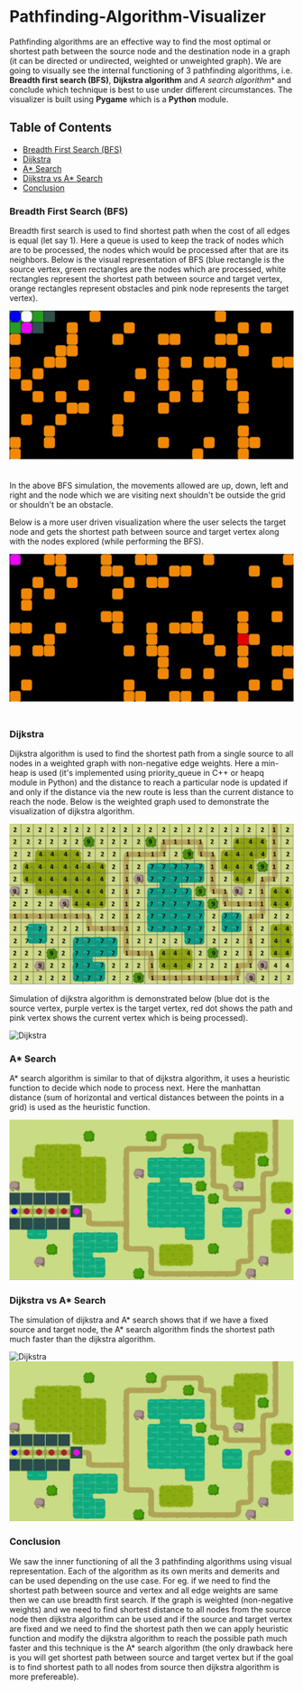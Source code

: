 # Pathfinding-Algorithm-Visualizer
Pathfinding algorithms are an effective way to find the most optimal or shortest path between the source node and the destination node in a graph (it can be directed or undirected, weighted or unweighted graph). We are going to visually see the internal functioning of 3 pathfinding algorithms, i.e. **Breadth first search (BFS)**, **Dijkstra algorithm** and **A* search algorithm** and conclude which technique is best to use under different circumstances. The visualizer is built using **Pygame** which is a **Python** module.

## Table of Contents

- [Breadth First Search (BFS)](#breadth-first-search-bfs)
- [Dijkstra](#dijkstra)
- [A* Search](#a-search)
- [Dijkstra vs A* Search](#dijkstra-vs-a-search)
- [Conclusion](#conclusion)

### Breadth First Search (BFS)

Breadth first search is used to find shortest path when the cost of all edges is equal (let say 1). Here a queue is used to keep the track of nodes which are to be processed, the nodes which would be processed after that are its neighbors. Below is the visual representation of BFS (blue rectangle is the source vertex, green rectangles are the nodes which are processed, white rectangles represent the shortest path between source and target vertex, orange rectangles represent obstacles and pink node represents the target vertex).

![BFS](https://github.com/Saurabh-66/Pathfinding-Algorithm-Visualizer/blob/master/photos/bfs_1.gif)

In the above BFS simulation, the movements allowed are up, down, left and right and the node which we are visiting next shouldn't be outside the grid or shouldn't be an obstacle.

Below is a more user driven visualization where the user selects the target node and gets the shortest path between source and target vertex along with the nodes explored (while performing the BFS).

![BFS](https://github.com/Saurabh-66/Pathfinding-Algorithm-Visualizer/blob/master/photos/bfs_2.gif)

### Dijkstra

Dijkstra algorithm is used to find the shortest path from a single source to all nodes in a weighted graph with non-negative edge weights. Here a min-heap is used (it's implemented using priority_queue in C++ or heapq module in Python) and the distance to reach a particular node is updated if and only if the distance via the new route is less than the current distance to reach the node. Below is the weighted graph used to demonstrate the visualization of dijkstra algorithm.

![Dijkstra](https://github.com/Saurabh-66/Pathfinding-Algorithm-Visualizer/blob/master/photos/dijkstra_1.png)

Simulation of dijkstra algorithm is demonstrated below (blue dot is the source vertex, purple vertex is the target vertex, red dot shows the path and pink vertex shows the current vertex which is being processed).

![Dijkstra](https://github.com/Saurabh-66/Pathfinding-Algorithm-Visualizer/blob/master/photos/dijkstra_2.gif)

### A* Search

A* search algorithm is similar to that of dijkstra algorithm, it uses a heuristic function to decide which node to process next. Here the manhattan distance (sum of horizontal and vertical distances between the points in a grid) is used as the heuristic function.

![A* Search](https://github.com/Saurabh-66/Pathfinding-Algorithm-Visualizer/blob/master/photos/asearch_1.gif)

### Dijkstra vs A* Search

The simulation of dijkstra and A* search shows that if we have a fixed source and target node, the A* search algorithm finds the shortest path much faster than the dijkstra algorithm.

![Dijkstra](https://github.com/Saurabh-66/Pathfinding-Algorithm-Visualizer/blob/master/photos/dijkstra_2.gif)
![A* Search](https://github.com/Saurabh-66/Pathfinding-Algorithm-Visualizer/blob/master/photos/asearch_1.gif)

### Conclusion

We saw the inner functioning of all the 3 pathfinding algorithms using visual representation. Each of the algorithm as its own merits and demerits and can be used depending on the use case. For eg. if we need to find the shortest path between source and vertex and all edge weights are same then we can use breadth first search. If the graph is weighted (non-negative weights) and we need to find shortest distance to all nodes from the source node then dijkstra algorithm can be used and if the source and target vertex are fixed and we need to find the shortest path then we can apply heuristic function and modify the dijkstra algorithm to reach the possible path much faster and this technique is the A* search algorithm (the only drawback here is you will get shortest path between source and target vertex but if the goal is to find shortest path to all nodes from source then dijkstra algorithm is more prefereable).
